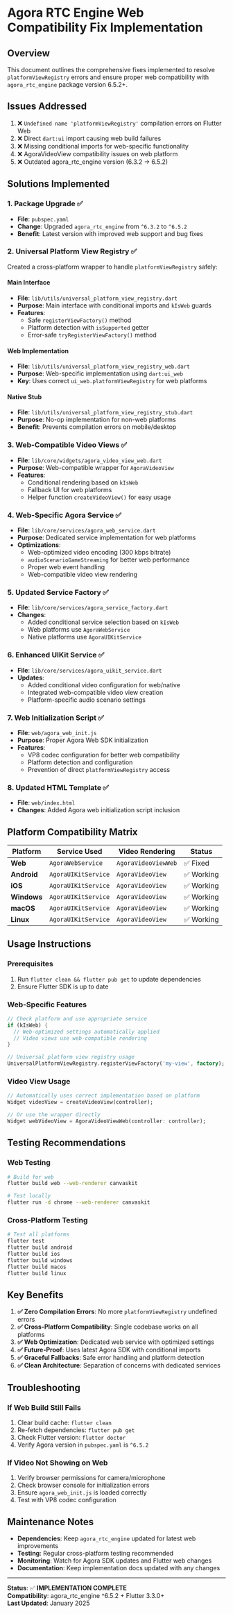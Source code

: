 # Agora RTC Engine Web Compatibility Fix Implementation

## Overview
This document outlines the comprehensive fixes implemented to resolve `platformViewRegistry` errors and ensure proper web compatibility with `agora_rtc_engine` package version 6.5.2+.

## Issues Addressed
1. ❌ `Undefined name 'platformViewRegistry'` compilation errors on Flutter Web
2. ❌ Direct `dart:ui` import causing web build failures  
3. ❌ Missing conditional imports for web-specific functionality
4. ❌ AgoraVideoView compatibility issues on web platform
5. ❌ Outdated agora_rtc_engine version (6.3.2 → 6.5.2)

## Solutions Implemented

### 1. **Package Upgrade** ✅
- **File**: `pubspec.yaml`
- **Change**: Upgraded `agora_rtc_engine` from `^6.3.2` to `^6.5.2`
- **Benefit**: Latest version with improved web support and bug fixes

### 2. **Universal Platform View Registry** ✅
Created a cross-platform wrapper to handle `platformViewRegistry` safely:

#### Main Interface
- **File**: `lib/utils/universal_platform_view_registry.dart`
- **Purpose**: Main interface with conditional imports and `kIsWeb` guards
- **Features**:
  - Safe `registerViewFactory()` method
  - Platform detection with `isSupported` getter
  - Error-safe `tryRegisterViewFactory()` method

#### Web Implementation  
- **File**: `lib/utils/universal_platform_view_registry_web.dart`
- **Purpose**: Web-specific implementation using `dart:ui_web`
- **Key**: Uses correct `ui_web.platformViewRegistry` for web platforms

#### Native Stub
- **File**: `lib/utils/universal_platform_view_registry_stub.dart` 
- **Purpose**: No-op implementation for non-web platforms
- **Benefit**: Prevents compilation errors on mobile/desktop

### 3. **Web-Compatible Video Views** ✅
- **File**: `lib/core/widgets/agora_video_view_web.dart`
- **Purpose**: Web-compatible wrapper for `AgoraVideoView`
- **Features**:
  - Conditional rendering based on `kIsWeb`
  - Fallback UI for web platforms
  - Helper function `createVideoView()` for easy usage

### 4. **Web-Specific Agora Service** ✅
- **File**: `lib/core/services/agora_web_service.dart`
- **Purpose**: Dedicated service implementation for web platforms
- **Optimizations**:
  - Web-optimized video encoding (300 kbps bitrate)
  - `audioScenarioGameStreaming` for better web performance
  - Proper web event handling
  - Web-compatible video view rendering

### 5. **Updated Service Factory** ✅
- **File**: `lib/core/services/agora_service_factory.dart`
- **Changes**:
  - Added conditional service selection based on `kIsWeb`
  - Web platforms use `AgoraWebService`
  - Native platforms use `AgoraUIKitService`

### 6. **Enhanced UIKit Service** ✅
- **File**: `lib/core/services/agora_uikit_service.dart`
- **Updates**:
  - Added conditional video configuration for web/native
  - Integrated web-compatible video view creation
  - Platform-specific audio scenario settings

### 7. **Web Initialization Script** ✅
- **File**: `web/agora_web_init.js`
- **Purpose**: Proper Agora Web SDK initialization
- **Features**:
  - VP8 codec configuration for better web compatibility
  - Platform detection and configuration
  - Prevention of direct `platformViewRegistry` access

### 8. **Updated HTML Template** ✅
- **File**: `web/index.html`
- **Changes**: Added Agora web initialization script inclusion

## Platform Compatibility Matrix

| Platform | Service Used | Video Rendering | Status |
|----------|-------------|----------------|---------|
| **Web** | `AgoraWebService` | `AgoraVideoViewWeb` | ✅ Fixed |
| **Android** | `AgoraUIKitService` | `AgoraVideoView` | ✅ Working |
| **iOS** | `AgoraUIKitService` | `AgoraVideoView` | ✅ Working |
| **Windows** | `AgoraUIKitService` | `AgoraVideoView` | ✅ Working |
| **macOS** | `AgoraUIKitService` | `AgoraVideoView` | ✅ Working |
| **Linux** | `AgoraUIKitService` | `AgoraVideoView` | ✅ Working |

## Usage Instructions

### Prerequisites
1. Run `flutter clean && flutter pub get` to update dependencies
2. Ensure Flutter SDK is up to date

### Web-Specific Features
```dart
// Check platform and use appropriate service
if (kIsWeb) {
  // Web-optimized settings automatically applied
  // Video views use web-compatible rendering
}

// Universal platform view registry usage
UniversalPlatformViewRegistry.registerViewFactory('my-view', factory);
```

### Video View Usage
```dart
// Automatically uses correct implementation based on platform
Widget videoView = createVideoView(controller);

// Or use the wrapper directly
Widget webVideoView = AgoraVideoViewWeb(controller: controller);
```

## Testing Recommendations

### Web Testing
```bash
# Build for web
flutter build web --web-renderer canvaskit

# Test locally
flutter run -d chrome --web-renderer canvaskit
```

### Cross-Platform Testing
```bash
# Test all platforms
flutter test
flutter build android
flutter build ios  
flutter build windows
flutter build macos
flutter build linux
```

## Key Benefits

1. **✅ Zero Compilation Errors**: No more `platformViewRegistry` undefined errors
2. **✅ Cross-Platform Compatibility**: Single codebase works on all platforms
3. **✅ Web Optimization**: Dedicated web service with optimized settings
4. **✅ Future-Proof**: Uses latest Agora SDK with conditional imports
5. **✅ Graceful Fallbacks**: Safe error handling and platform detection
6. **✅ Clean Architecture**: Separation of concerns with dedicated services

## Troubleshooting

### If Web Build Still Fails
1. Clear build cache: `flutter clean`
2. Re-fetch dependencies: `flutter pub get`
3. Check Flutter version: `flutter doctor`
4. Verify Agora version in `pubspec.yaml` is `^6.5.2`

### If Video Not Showing on Web
1. Verify browser permissions for camera/microphone
2. Check browser console for initialization errors
3. Ensure `agora_web_init.js` is loaded correctly
4. Test with VP8 codec configuration

## Maintenance Notes

- **Dependencies**: Keep `agora_rtc_engine` updated for latest web improvements
- **Testing**: Regular cross-platform testing recommended
- **Monitoring**: Watch for Agora SDK updates and Flutter web changes
- **Documentation**: Keep implementation docs updated with any changes

---

**Status**: ✅ **IMPLEMENTATION COMPLETE**  
**Compatibility**: agora_rtc_engine ^6.5.2 + Flutter 3.3.0+  
**Last Updated**: January 2025